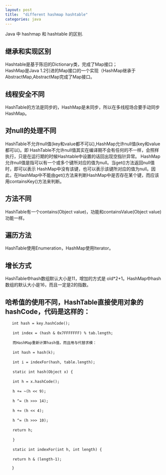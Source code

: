 ```yaml
---
layout: post
title:  "different hashmap hashtable"
categories: java
---
```


Java 中 hashmap 和 hashtable 的区别.

<!-- more -->

## 继承和实现区别
Hashtable是基于陈旧的Dictionary类，完成了Map接口；  
HashMap是Java 1.2引进的Map接口的一个实现（HashMap继承于AbstractMap,AbstractMap完成了Map接口。

## 线程安全不同
HashTable的方法是同步的，HashMap是未同步，所以在多线程场合要手动同步HashMap。

## 对null的处理不同
HashTable不允许null值(key和value都不可以),HashMap允许null值(key和value都可以)。即 HashTable不允许null值其实在编译期不会有任何的不一样，会照样执行，只是在运行期的时候Hashtable中设置的话回出现空指针异常。
HashMap允许null值是指可以有一个或多个键所对应的值为null。当get()方法返回null值时，即可以表示 HashMap中没有该键，也可以表示该键所对应的值为null。因此，在HashMap中不能由get()方法来判断HashMap中是否存在某个键，而应该用containsKey()方法来判断。

## 方法不同
HashTable有一个contains(Object value)，功能和containsValue(Object value)功能一样。

## 遍历方法
HashTable使用Enumeration，HashMap使用Iterator。

## 增长方式
HashTable中hash数组默认大小是11，增加的方式是 old*2+1。HashMap中hash数组的默认大小是16，而且一定是2的指数。

## 哈希值的使用不同，HashTable直接使用对象的hashCode，代码是这样的：

```
   int hash = key.hashCode();

　　int index = (hash & 0x7FFFFFFF) % tab.length;

　　而HashMap重新计算hash值，而且用与代替求模：

　　int hash = hash(k);

　　int i = indexFor(hash, table.length);

　　static int hash(Object x) {

　　int h = x.hashCode();

　　h += ~(h << 9);

　　h ^= (h >>> 14);

　　h += (h << 4);

　　h ^= (h >>> 10);

　　return h;

　　}

　　static int indexFor(int h, int length) {

　　return h & (length-1);

   }

```
